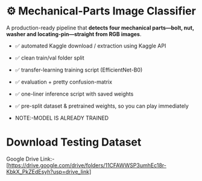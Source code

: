 # ⚙️ Mechanical-Parts Image Classifier  

A production-ready pipeline that **detects four mechanical parts—bolt, nut, washer and locating-pin—straight from RGB images**.  

* ✅ automated Kaggle download / extraction using Kaggle API
* ✅ clean train/val folder split  
* ✅ transfer-learning training script (EfficientNet-B0)  
* ✅ evaluation + pretty confusion-matrix  
* ✅ one-liner inference script with saved weights  
* ✅ pre-split dataset & pretrained weights, so you can play immediately

* NOTE:-MODEL IS ALREADY TRAINED

# Download Testing Dataset

Google Drive Link:-[https://drive.google.com/drive/folders/11CFAWWSP3umhEc18r-KbkX_PkZEdEsyh?usp=drive_link]
